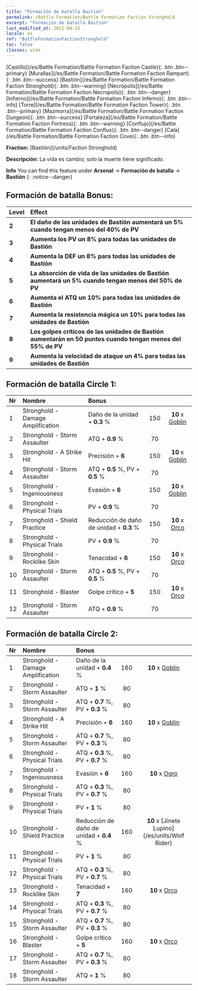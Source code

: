 ```yaml
---
title: "Formación de batalla Bastión"
permalink: /Battle Formation/Battle Formation Faction Stronghold
excerpt: "Formación de batalla Bastión"
last_modified_at: 2021-04-23
locale: es
ref: "BattleFormationFactionStronghold"
toc: false
classes: wide
---
```

 [Castillo](/es/Battle Formation/Battle Formation Faction Castle){: .btn .btn--primary} [Murallas](/es/Battle Formation/Battle Formation Faction Rampart){: .btn .btn--success} [Bastión](/es/Battle Formation/Battle Formation Faction Stronghold){: .btn .btn--warning} [Necrópolis](/es/Battle Formation/Battle Formation Faction Necropolis){: .btn .btn--danger} [Infierno](/es/Battle Formation/Battle Formation Faction Inferno){: .btn .btn--info} [Torre](/es/Battle Formation/Battle Formation Faction Tower){: .btn .btn--primary} [Mazmorra](/es/Battle Formation/Battle Formation Faction Dungeon){: .btn .btn--success} [Fortaleza](/es/Battle Formation/Battle Formation Faction Fortress){: .btn .btn--warning} [Conflujo](/es/Battle Formation/Battle Formation Faction Conflux){: .btn .btn--danger} [Cala](/es/Battle Formation/Battle Formation Faction Cove){: .btn .btn--info} 

  **Fraction:** [Bastión](/units/Faction Stronghold)

  **Descripción:** La vida es cambio; solo la muerte tiene significado.

**Info** You can find this feature under **Arsenal** -> **Formación de batalla** -> **Bastión** 
{: .notice--danger}

## Formación de batalla Bonus:

  | Level |         Effect        |
  |:------|:---------------------|
  | **2** | **El daño de las unidades de Bastión aumentará un 5% cuando tengan menos del 40% de PV** |
  | **3** | **Aumenta los PV un 8% para todas las unidades de Bastión** |
  | **4** | **Aumenta la DEF un 8% para todas las unidades de Bastión** |
  | **5** | **La absorción de vida de las unidades de Bastión aumentará un 5% cuando tengan menos del 50% de PV** |
  | **6** | **Aumenta el ATQ un 10% para todas las unidades de Bastión** |
  | **7** | **Aumenta la resistencia mágica un 10% para todas las unidades de Bastión** |
  | **8** | **Los golpes críticos de las unidades de Bastión aumentarán en 50 puntos cuando tengan menos del 55% de PV** |
  | **9** | **Aumenta la velocidad de ataque un 4% para todas las unidades de Bastión** |

## Formación de batalla Circle 1:

  |  Nr  |  Nombre   |  Bonus  | <i class="fas fa-flask"/>  |  <i class="fab fa-optin-monster"/> |
  |:-----|:--------------------|:---------|:-----------------:|:----------------:|
  | 1 | Stronghold - Damage Amplification | Daño de la unidad + **0.3** % | 150 |  **10** x [Goblin](/es/units/Goblin) |
  | 2 | Stronghold - Storm Assaulter | ATQ + **0.9** % | 70 |   |
  | 3 | Stronghold - A Strike Hit | Precisión + **6**  | 150 |  **10** x [Goblin](/es/units/Goblin) |
  | 4 | Stronghold - Storm Assaulter | ATQ + **0.5** %, PV + **0.5** % | 70 |   |
  | 5 | Stronghold - Ingeniousness | Evasión + **6**  | 150 |  **10** x [Goblin](/es/units/Goblin) |
  | 6 | Stronghold - Physical Trials | PV + **0.9** % | 70 |   |
  | 7 | Stronghold - Shield Practice | Reducción de daño de unidad + **0.3** % | 150 |  **10** x [Orco](/es/units/Orc) |
  | 8 | Stronghold - Physical Trials | PV + **0.9** % | 70 |   |
  | 9 | Stronghold - Rocklike Skin | Tenacidad + **6**  | 150 |  **10** x [Orco](/es/units/Orc) |
  | 10 | Stronghold - Storm Assaulter | ATQ + **0.5** %, PV + **0.5** % | 70 |   |
  | 11 | Stronghold - Blaster | Golpe crítico + **5**  | 150 |  **10** x [Orco](/es/units/Orc) |
  | 12 | Stronghold - Storm Assaulter | ATQ + **0.9** % | 70 |   |
  


## Formación de batalla Circle 2:

  |  Nr  |  Nombre   |  Bonus  | <i class="fas fa-flask"/>  |  <i class="fab fa-optin-monster"/> |
  |:-----|:--------------------|:---------|:-----------------:|:----------------:|
  | 1 | Stronghold - Damage Amplification | Daño de la unidad + **0.4** % | 160 |  **10** x [Goblin](/es/units/Goblin) |
  | 2 | Stronghold - Storm Assaulter | ATQ + **1** % | 80 |   |
  | 3 | Stronghold - Storm Assaulter | ATQ + **0.7** %, PV + **0.3** % | 80 |   |
  | 4 | Stronghold - A Strike Hit | Precisión + **6**  | 160 |  **10** x [Goblin](/es/units/Goblin) |
  | 5 | Stronghold - Storm Assaulter | ATQ + **0.7** %, PV + **0.3** % | 80 |   |
  | 6 | Stronghold - Physical Trials | ATQ + **0.3** %, PV + **0.7** % | 80 |   |
  | 7 | Stronghold - Ingeniousness | Evasión + **6**  | 160 |  **10** x [Ogro](/es/units/Ogre) |
  | 8 | Stronghold - Physical Trials | ATQ + **0.3** %, PV + **0.7** % | 80 |   |
  | 9 | Stronghold - Physical Trials | PV + **1** % | 80 |   |
  | 10 | Stronghold - Shield Practice | Reducción de daño de unidad + **0.4** % | 160 |  **10** x [Jinete Lupino](/es/units/Wolf Rider) |
  | 11 | Stronghold - Physical Trials | PV + **1** % | 80 |   |
  | 12 | Stronghold - Physical Trials | ATQ + **0.3** %, PV + **0.7** % | 80 |   |
  | 13 | Stronghold - Rocklike Skin | Tenacidad + **7**  | 160 |  **10** x [Orco](/es/units/Orc) |
  | 14 | Stronghold - Physical Trials | ATQ + **0.3** %, PV + **0.7** % | 80 |   |
  | 15 | Stronghold - Storm Assaulter | ATQ + **0.7** %, PV + **0.3** % | 80 |   |
  | 16 | Stronghold - Blaster | Golpe crítico + **5**  | 160 |  **10** x [Orco](/es/units/Orc) |
  | 17 | Stronghold - Storm Assaulter | ATQ + **0.7** %, PV + **0.3** % | 80 |   |
  | 18 | Stronghold - Storm Assaulter | ATQ + **1** % | 80 |   |
  

